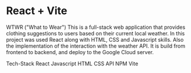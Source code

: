 # React + Vite

WTWR ("What to Wear")
This is a full-stack web application that provides clothing suggestions to users based on their current local weather. In this project was used React along with HTML, CSS and Javascript skills. Also the implementation of the interaction with the weather API. It is build from frontend to backend, and deploy to the Google Cloud server.

Tech-Stack
React
Javascript
HTML
CSS
API
NPM
Vite
